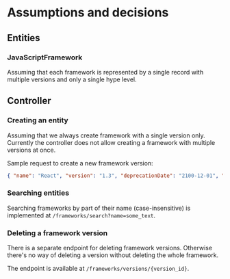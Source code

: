 # Assumptions and decisions

## Entities

### JavaScriptFramework

Assuming that each framework is represented by a single record with multiple versions and only a single hype level.

## Controller

### Creating an entity

Assuming that we always create framework with a single version only. Currently the controller does not allow creating a framework with multiple versions at once.

Sample request to create a new framework version:

```json
{ "name": "React", "version": "1.3", "deprecationDate": "2100-12-01", "hypeLevel": 4.2 }
```

### Searching entities

Searching frameworks by part of their name (case-insensitive) is implemented at `/frameworks/search?name=some_text`.

### Deleting a framework version

There is a separate endpoint for deleting framework versions. Otherwise there's no way of deleting a version without deleting the whole framework.

The endpoint is available at `/frameworks/versions/{version_id}`.
